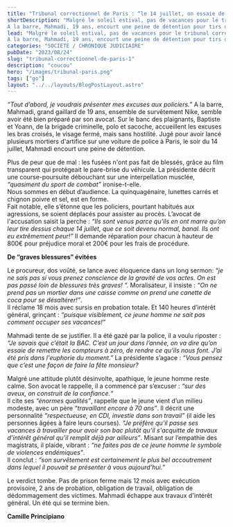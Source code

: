 ```yaml
---
title: "Tribunal correctionnel de Paris : “le 14 juillet, on essaie de remettre les compteurs à zéro...”"
shortDescription: "Malgré le soleil estival, pas de vacances pour le tribunal correctionnel de Paris qui voit défiler en cet après-midi de nombreuses comparutions immédiates. 
A la barre, Mahmadi, 19 ans, encourt une peine de détention pour tirs de mortiers d'artifice sur une voiture de police à Paris, le soir du 14 juillet 2023."
lead: "Malgré le soleil estival, pas de vacances pour le tribunal correctionnel de Paris qui voit défiler en cet après-midi de nombreuses comparutions immédiates. 
A la barre, Mahmadi, 19 ans, encourt une peine de détention pour tirs de mortiers d'artifice sur une voiture de police à Paris, le soir du 14 juillet 2023."
categories: "SOCIETE / CHRONIQUE JUDICIAIRE"
pubDate: "2023/08/24"
slug: "tribunal-correctionnel-de-paris-1"
description: "coucou"
hero: "/images/tribunal-paris.png"
tags: ["go"]
layout: "../../layouts/BlogPostLayout.astro"
---
```


*“Tout d’abord, je voudrais présenter mes excuses aux policiers.”* A la barre, Mahmadi, grand gaillard de 19 ans, ensemble de survêtement Nike, semble avoir été bien préparé par son avocat. Sur le banc des plaignants, Baptiste et Yoann, de la brigade criminelle, polo et sacoche, accueillent les excuses les bras croisés, le visage fermé, mais sans hostilité.
Jugé pour avoir lancé plusieurs mortiers d'artifice sur une voiture de police à Paris, le soir du 14 juillet, Mahmadi encourt une peine de détention.

Plus de peur que de mal : les fusées n'ont pas fait de blessés, grâce au film transparent qui protégeait le pare-brise du véhicule. La présidente décrit une course-poursuite débouchant sur une interpellation musclée, *“quasiment du sport de combat”* ironise-t-elle.<br/>
Nous sommes en début d’audience. La quinquagénaire, lunettes carrés et chignon poivre et sel, est en forme.<br/>
Fait notable, elle s’étonne que les policiers, pourtant habitués aux agressions, se soient déplacés pour assister au procès. L’avocat de l'accusation saisit la perche :
*“Ils sont venus parce qu'ils en ont marre qu’on leur tire dessus chaque 14 juillet, que ce soit devenu normal, banal. Ils ont eu extrêmement peur!”* Il demande réparation pour chacun à hauteur de 800€ pour préjudice moral et 200€ pour les frais de procédure.

**De “graves blessures” évitées**

Le procureur, dos voûté, se lance avec éloquence dans un long sermon: *“je ne sais pas si vous prenez conscience de la gravité de vos actes. On est pas passé loin de blessures très graves! “.* Moralisateur, il insiste : *“On ne prend pas un mortier dans une caisse comme on prend une canette de coca pour se désaltérer!”*.<br/> 
Il réclame 18 mois avec sursis en probation totale. Et 140 heures d’intérêt général, grinçant : *“puisque visiblement, ce jeune homme ne sait pas comment occuper ses vacances!”*

Mahmadi tente de se justifier. Il a été gazé par la police, il a voulu riposter : *“Je savais que c’était la BAC. C’est un jour dans l’année, on va dire qu’on essaie de remettre les compteurs à zéro, de rendre ce qu’ils nous font. J’ai été pris dans l'euphorie du moment.”* La présidente s’agace : *“Vous pensez que c’est une façon de faire la fête monsieur?*

Malgré une attitude plutôt désinvolte, apathique, le jeune homme reste calme. Son avocat le rappelle, il a commencé par s’excuser : *“sur des aveux, on construit de la confiance.“*<br/>
Il cite ses *“énormes qualités”*, rappelle que le jeune vient d’un milieu modeste, avec un père *“travaillant encore à 70 ans”*. Il décrit une personnalité *“respectueuse, en CDI, investie dans son travail”* (il aide les personnes âgées à faire leurs courses). *“Je préfère qu’il passe ses vacances à travailler pour avoir son bac plutôt qu’il s'acquitte de travaux d'intérêt général qu’il remplit déjà par ailleurs”*. Misant sur l’empathie des magistrats, il plaide, vibrant : *“ne faites pas de ce jeune homme le symbole de violences endémiques”*. <br/>
Il conclut : *“son survêtement est certainement le plus bel accoutrement dans lequel il pouvait se présenter à vous aujourd’hui.”*

Le verdict tombe. Pas de prison ferme mais 12 mois avec exécution provisoire, 2 ans de probation, obligation de travail, obligation de dédommagement des victimes. Mahmadi échappe aux travaux d'intérêt général. Un été qui se termine bien.

**Camille Principiano**
